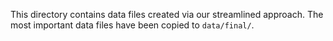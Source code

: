 This directory contains data files created via our streamlined approach. The most important data files have been copied to `data/final/`.